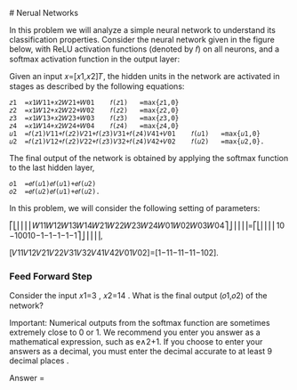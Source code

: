 # Nerual Networks


In this problem we will analyze a simple neural network to understand its classification properties. Consider the neural network given in the figure below, with ReLU activation functions (denoted by 𝑓) on all neurons, and a softmax activation function in the output layer:


Given an input 𝑥=[𝑥1,𝑥2]𝑇, the hidden units in the network are activated in stages as described by the following equations:

 	𝑧1	=𝑥1𝑊11+𝑥2𝑊21+𝑊01	𝑓(𝑧1)	=max{𝑧1,0}	 	 
 	𝑧2	=𝑥1𝑊12+𝑥2𝑊22+𝑊02	𝑓(𝑧2)	=max{𝑧2,0}	 	 
 	𝑧3	=𝑥1𝑊13+𝑥2𝑊23+𝑊03	𝑓(𝑧3)	=max{𝑧3,0}	 	 
 	𝑧4	=𝑥1𝑊14+𝑥2𝑊24+𝑊04	𝑓(𝑧4)	=max{𝑧4,0}	 	 
 	𝑢1	=𝑓(𝑧1)𝑉11+𝑓(𝑧2)𝑉21+𝑓(𝑧3)𝑉31+𝑓(𝑧4)𝑉41+𝑉01	𝑓(𝑢1)	=max{𝑢1,0}	 	 
 	𝑢2	=𝑓(𝑧1)𝑉12+𝑓(𝑧2)𝑉22+𝑓(𝑧3)𝑉32+𝑓(𝑧4)𝑉42+𝑉02	𝑓(𝑢2)	=max{𝑢2,0}.	 	 
The final output of the network is obtained by applying the softmax function to the last hidden layer,

 	𝑜1	=𝑒𝑓(𝑢1)𝑒𝑓(𝑢1)+𝑒𝑓(𝑢2)	 	 
 	𝑜2	=𝑒𝑓(𝑢2)𝑒𝑓(𝑢1)+𝑒𝑓(𝑢2).	 	 
In this problem, we will consider the following setting of parameters:

⎡⎣⎢⎢⎢⎢𝑊11𝑊12𝑊13𝑊14𝑊21𝑊22𝑊23𝑊24𝑊01𝑊02𝑊03𝑊04⎤⎦⎥⎥⎥⎥=⎡⎣⎢⎢⎢⎢10−10010−1−1−1−1−1⎤⎦⎥⎥⎥⎥,
 
[𝑉11𝑉12𝑉21𝑉22𝑉31𝑉32𝑉41𝑉42𝑉01𝑉02]=[1−11−11−11−102].


###  Feed Forward Step


Consider the input  𝑥1=3 ,  𝑥2=14 . What is the final output  (𝑜1,𝑜2)  of the network?

Important: Numerical outputs from the softmax function are sometimes extremely close to 0 or 1. We recommend you enter you answer as a mathematical expression, such as e∧2+1. If you choose to enter your answers as a decimal, you must enter the decimal accurate to at least 9 decimal places .


Answer = 
